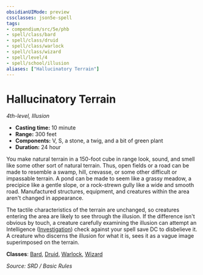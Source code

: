 ```yaml
---
obsidianUIMode: preview
cssclasses: json5e-spell
tags:
- compendium/src/5e/phb
- spell/class/bard
- spell/class/druid
- spell/class/warlock
- spell/class/wizard
- spell/level/4
- spell/school/illusion
aliases: ["Hallucinatory Terrain"]
---
```

# Hallucinatory Terrain
*4th-level, Illusion*  

- **Casting time:** 10 minute
- **Range:** 300 feet
- **Components:** V, S, a stone, a twig, and a bit of green plant
- **Duration:** 24 hour

You make natural terrain in a 150-foot cube in range look, sound, and smell like some other sort of natural terrain. Thus, open fields or a road can be made to resemble a swamp, hill, crevasse, or some other difficult or impassable terrain. A pond can be made to seem like a grassy meadow, a precipice like a gentle slope, or a rock-strewn gully like a wide and smooth road. Manufactured structures, equipment, and creatures within the area aren't changed in appearance.

The tactile characteristics of the terrain are unchanged, so creatures entering the area are likely to see through the illusion. If the difference isn't obvious by touch, a creature carefully examining the illusion can attempt an Intelligence ([Investigation](skills.md#Investigation)) check against your spell save DC to disbelieve it. A creature who discerns the illusion for what it is, sees it as a vague image superimposed on the terrain.

**Classes**: [Bard](bard.md), [Druid](5.D&D%205e/compendium/classes/druid.md), [Warlock](warlock.md), [Wizard](wizard.md)

*Source: SRD / Basic Rules*
